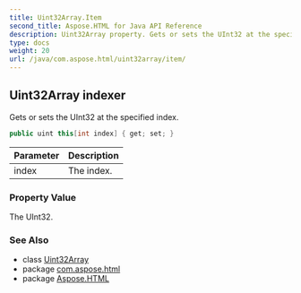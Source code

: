 ```yaml
---
title: Uint32Array.Item
second_title: Aspose.HTML for Java API Reference
description: Uint32Array property. Gets or sets the UInt32 at the specified index
type: docs
weight: 20
url: /java/com.aspose.html/uint32array/item/
---
```

## Uint32Array indexer

Gets or sets the UInt32 at the specified index.

```java
public uint this[int index] { get; set; }
```

| Parameter | Description |
| --- | --- |
| index | The index. |

### Property Value

The UInt32.

### See Also

* class [Uint32Array](../)
* package [com.aspose.html](../../../com.aspose.html/)
* package [Aspose.HTML](../../../)

